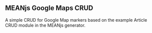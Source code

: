 ## MEANjs Google Maps CRUD

A simple CRUD for Google Map markers based on the example Article CRUD module in the MEANjs generator.
